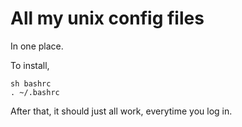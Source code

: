 # All my unix config files

In one place.

To install, 

    sh bashrc
    . ~/.bashrc

After that, it should just all work, everytime you log in.
